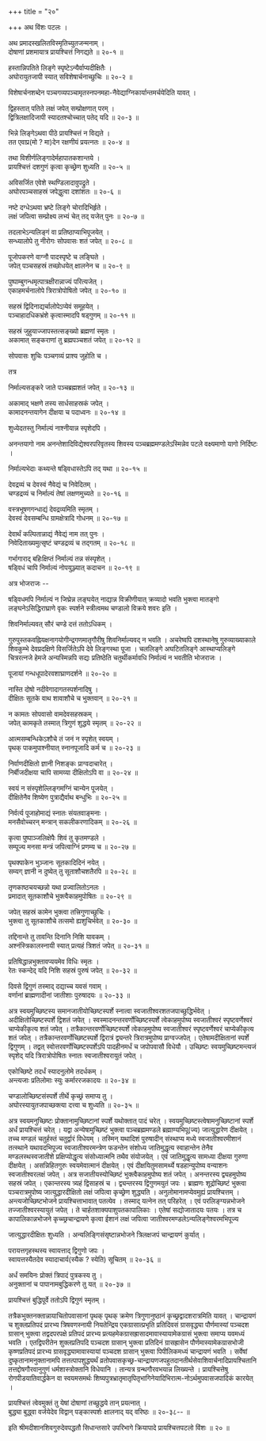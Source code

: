 +++
title = "२०"

+++
अथ विंशः पटलः ।  

अथ प्रमादस्खलितविस्मृतिच्युतजन्मनाम् ।  
दोषाणां प्रशमायात्र प्रायश्चित्तं निगद्यते ॥ २०-१ ॥  

हस्तान्निपतिते लिङ्गे स्पृष्टेऽन्यैर्वाप्यदीक्षितैः ।  
अघोरायुतजापी स्यात् सविशेषार्चनाच्छुचिः ॥ २०-२ ॥  

विशेषार्चनशब्देन पञ्चगव्यपञ्चामृतस्नपनमहा-नैवेद्याग्निकार्यान्तमर्चयेदिति यावत् ।  

द्विहस्तात् पतिते लक्षं जपेत् सम्प्रोक्षणात् परम् ।  
द्वित्रिलक्षादिजापी स्यादतश्चोच्चात् पतेद् यदि ॥ २०-३ ॥  

भिन्ने लिङ्गेऽथवा पीठे प्रायश्चित्तं न विद्यते ।  
तत एवाप्र(मो ? मा)देन रक्षणीयं प्रयत्नतः ॥ २०-४ ॥  

तथा विशीर्णलिङ्गादेर्महापातकशान्तये ।  
प्रायश्चित्तं दशगुणं कृत्वा कृच्छ्रेण शुध्यति ॥ २०-५ ॥  

अविसर्जित एवेशे स्थण्डिलादावुपद्रुते ।  
अघोरपञ्चसाहस्रं जपेद्धुत्वा दशांशतः ॥ २०-६ ॥  

नष्टे दग्धेऽथवा भ्रष्टे लिङ्गे चोरादिभिर्हृते ।  
लक्षं जपित्वा सम्प्रोक्ष्य लभ्यं चेत् तद् यजेत् पुनः ॥ २०-७ ॥  

तदलाभेऽन्यलिङ्गं वा प्रतिष्ठाप्याभिपूजयेत् ।  
सन्ध्यालोपे तु नीरोगः सोपवासः शतं जपेत् ॥ २०-८ ॥  

पूजोपकरणे वाग्नौ पादस्पृष्टे च लङ्घिते ।  
जपेत् पञ्चसहस्रं तच्छोधयेत् क्षालनेन च ॥ २०-९ ॥  

पुष्पाम्बुगन्धमृत्पात्रक्षीरान्नाज्यं परित्यजेत् ।  
एकाहमर्चनालोपे त्रिरात्रोपोषितो जपेत् ॥ २०-१० ॥  

सहस्रं द्विदिनाद्यर्चालोपेऽप्येवं समूहयेत् ।  
पञ्चाहादधिकभ्रंशे कृत्वास्मादपि षड्गुणम् ॥ २०-११ ॥  

सहस्रं जुहुयाज्जापस्तत्सङ्ख्यो ब्रह्मणां स्मृतः ।  
अकामात् सङ्कराणां तु ब्रह्मपञ्चशतं जपेत् ॥ २०-१२ ॥  

सोपवासः शुचिः पञ्चगव्यं प्राश्य जुहोति च ।  

तत्र  

निर्माल्यसङ्करे जाते पञ्चब्रह्मशतं जपेत् ॥ २०-१३ ॥  

अकामाद् भक्षणे तस्य सार्धसाहस्रकं जपेत् ।  
कामादनन्तयागेन दीक्षया च पदाध्वनः ॥ २०-१४ ॥  

शुध्येदतस्तु निर्माल्यं नाश्नीयान्न स्पृशेदपि ।  

अनन्तयागो नाम अनन्तेशादिविद्येश्वरपरिवृतस्य शिवस्य पञ्चब्रह्ममण्डलेऽस्मिन्नेव पटले वक्ष्यमाणो यागो निर्दिष्टः ।  

निर्माल्यभेदाः कथ्यन्ते षड्विधास्तेऽपि तद् यथा ॥ २०-१५ ॥  

देवद्रव्यं च देवस्वं नैवेद्यं च निवेदितम् ।  
चण्डद्रव्यं च निर्माल्यं तेषां लक्षणमुच्यते ॥ २०-१६ ॥  

वस्त्रभूषणगन्धाद्यं देवद्रव्यमिति स्मृतम् ।  
देवस्वं देवसम्बन्धि ग्रामक्षेत्रादि गोधनम् ॥ २०-१७ ॥  

देवार्थं कल्पितान्नाद्यं नैवेद्यं नाम तत् पुनः ।  
निवेदिताख्यमुत्सृष्टं चण्डद्रव्यं च तद्गतम् ॥ २०-१८ ॥  

गर्भागाराद् बहिःक्षिप्तं निर्माल्यं तन्न संस्पृशेत् ।  
षड्विधं चापि निर्माल्यं नोपयुञ्ज्यात् कदाचन ॥ २०-१९ ॥  

अत्र भोजराजः --  

षड्विधमपि निर्माल्यं न जिघ्रेन्न लङ्घयेत् नाद्यान्न विक्रीणीयात् क्रव्यादो भवति भुक्त्वा मातङ्गो लङ्घनेऽसिद्धिराघ्राणे वृकः स्पर्शने स्त्रीत्वमथ चण्डालो विक्रये शवरः इति ।  

शिवनिर्माल्यवत् सौरं चण्डे दत्तं ततोऽधिकम् ।  

गुरुपुस्तकवह्नियक्षनागयोगीन्द्रगणमातृगौरीषु शिवनिर्माल्यवद् न भवति । अचरेष्वपि दशस्थानेषु गुरुव्याख्याकाले शिवकुम्भे देवप्रदक्षिणे विसर्जितेऽपि देवे लिङ्गस्था पूजा । चललिङ्गे अघटितलिङ्गे आस्थाप्यलिङ्गे चित्ररत्नजे हेमजे अन्यस्मिन्नपि सद्यः प्रतिष्ठेति चतुर्थीकर्मावधि निर्माल्यं न भवतीति भोजराजः ।  

पूजायां गन्धधूपादेरवशाघ्राणदर्शने ॥ २०-२० ॥  

नास्ति दोषो नदीवेगादागतस्पर्शनादिषु ।  
दीक्षितः सूतके वाथ शावाशौचे च भुक्तवान् ॥ २०-२१ ॥  

न कामतः सोपवासो वामदेवसहस्रकम् ।  
जपेत् कामकृते तस्मात् त्रिगुणं शुद्धये स्मृतम् ॥ २०-२२ ॥  

आत्मसम्बन्धिकेऽशौचे तं जनं न स्पृशेत् स्वयम् ।  
पृथक् पाकमुपाश्नीयात् स्नानपूजादि कर्म च ॥ २०-२३ ॥  

निर्वाणदीक्षितो ज्ञानी निशङ्कः प्राग्वदाचारेत् ।  
निर्बीजदीक्षया चापि सामय्या दीक्षितोऽपि वा ॥ २०-२४ ॥  

स्वयं न संस्पृशेल्लिङ्गमग्निं चान्येन पूजयेत् ।  
दीक्षितेनैव शिष्येण पुत्राद्यैर्वाथ बन्धुभिः ॥ २०-२५ ॥  

निर्वर्त्य पूजाहोमाद्यं स्नातः संयतवाङ्मनाः ।  
मनसैवोच्चरन् मन्त्रान् सकलीकरणादिकम् ॥ २०-२६ ॥  

कृत्वा पुष्पाञ्जलिक्षेपैः शिवं तु कृतमण्डले ।  
सम्पूज्य मनसा मन्त्रं जपित्वाग्निं प्रणम्य च ॥ २०-२७ ॥  

पृथक्पाकेन भुञ्जानः सूतकादिदिनं नयेत् ।  
सम्यग् ज्ञानी न दुष्येत् तु सूताशौचशतैरपि ॥ २०-२८ ॥  

तृणकाष्ठचयच्छन्नो यथा प्रज्वालितोऽनलः ।  
प्रमादात् सूतकाशौचे भुक्त्वैकाहमुपोषितः ॥ २०-२९ ॥  

जपेत् सहस्रं कामेन भुक्त्वा तत्त्रिगुणाच्छुचिः ।  
भुक्त्वा तु सूतकाशौचे तत्समो ह्यशुचिर्भवेत् ॥ २०-३० ॥  

तद्दिनान्ते तु तावन्ति दिनानि निशि यावकम् ।  
अश्नंस्त्रिकालस्नायी स्यात् प्रत्यहं त्रिशतं जपेत् ॥ २०-३१ ॥  

प्रतिषिद्धान्नभुक्तावप्ययमेव विधिः स्मृतः ।  
रेतः स्कन्देद् यदि निशि सहस्रं पुरुषं जपेत् ॥ २०-३२ ॥  

दिवसे द्विगुणं तस्माद् दद्याच्च यवसं गवाम् ।  
वर्णानां ब्राह्मणादीनां जातीशाः पुरुषादयः ॥ २०-३३ ॥  

अत्र स्वयमुच्छिष्टस्य समानजातीयोच्छिष्टस्पर्शे स्नात्वा स्वजातीश्वरशतजपाच्छुद्धिर्भवेत् । अदीक्षितोच्छिष्टस्पर्शे द्विशतं जपेत् । स्वस्मादनन्तरवर्णोच्छिष्टस्पर्शे त्वेकाहमुपोष्य स्वजातीश्वरं स्पृष्टवर्णेश्वरं चाप्येकीकृत्य शतं जपेत् । तत्रैकान्तरवर्णोच्छिष्टस्पर्शे त्वेकाहमुपोष्य स्वजातीश्वरं स्पृष्टवर्णेश्वरं चाप्येकीकृत्य शतं जपेत् । तत्रैकान्तरवर्णोच्छिष्टस्पर्शे द्विरात्रं द्व्यन्तरे त्रिरात्रमुपोष्य प्राग्वज्जपेत् । एतेषामदीक्षितानां स्पर्शे द्विगुणम् । तद्वत् स्वोत्तरवर्णोच्छिष्टस्पर्शेऽपि पादहीनमर्धं च जपोपवासौ विधेयौ । उच्छिष्टः स्वयमुच्छिष्टमन्त्यजं स्पृशेद् यदि त्रिरात्रोपोषितः स्नातः स्वजातीश्वरायुतं जपेत् ।  

एकोच्छिष्टे तदर्धं स्यादनुलोमे तदर्धकम् ।  
अन्त्यजाः प्रतिलोमाः स्युः कर्माररजकादयः ॥ २०-३४ ॥  

चण्डालोच्छिष्टसंस्पर्शे तीर्थे कृच्छ्रं समाप्य तु ।  
अघोरस्यायुतजपाच्छक्त्या दत्त्वा च शुध्यति ॥ २०-३५ ॥  

अत्र स्वयमनुच्छिष्टः प्रोक्तानामुच्छिष्टानां स्पर्शे यथोक्तात् पादं चरेत् । स्वयमुच्छिष्टस्त्वेषामनुच्छिष्टानां स्पर्शे अर्धं प्रायश्चित्तं चरेत् । यद्वा अन्येषामुच्छिष्टं भुक्त्वा पञ्चब्रह्ममण्डले ब्रह्माण्यभिपू(ज्य) जात्युद्धारेण दीक्षयेत् । तच्च मण्डलं चतुर्हस्तं चतुर्द्वारं विधेयम् । तस्मिन् यथादिशं पुरुषादीन् संस्थाप्य मध्ये स्वजातीश्वरमीशानं तत्स्थाने यथावदभिपूज्य स्वजातीश्वरमन्त्रेण फडन्तेन संशोध्य जातिमुद्धृत्य स्वाहान्तेन तेनैव मण्डलस्थस्वजातीशे प्रक्षिप्योद्धृत्य संसोध्यात्मनि तथैव संयोजयेत् । एवं जातिमुद्धृत्य सामध्या दीक्षया गुरुणा दीक्षयेत् । असन्निहितगुरुः स्वयमेवात्मानं दीक्षयेत् । एवं दीक्षयितुमसामर्थ्ये षडहान्युपोष्य वन्याशनः स्वजातीश्वरलक्षं जपेत् । अत्र सजातीयस्योच्छिष्टं भुक्त्वैकाहमुपोष्य शतं जपेत् । अनन्तरस्य द्व्यहमुपोष्य सहस्रं जपेत् । एकान्तरस्य त्र्यहं द्विसाहस्रं च । द्व्यन्तरस्य द्विगुणमयुतं जपः । ब्राह्मणः शूद्रोच्छिष्टं भुक्त्वा पञ्चरात्रमुपोष्य जात्युद्धारदीक्षितो लक्षं जपित्वा कृच्छ्रेण शुद्ध्यति । अनुलोमानामप्येवमुह्यं प्रायश्चित्तम् । अन्त्यजोच्छिष्टभोजने प्रायश्चित्ताभावात् पतत्येव । तस्माद् यत्नेन तत् परिहरेत् । एवं परलिङ्ग्यन्नभोजने तज्जातीश्वरस्यायुतं जपेत् । ते चार्हतशाक्यपाशुपतकापालिकाः । एतेषां सद्योजातादयः पतयः । तत्र च कापालिकान्नभोजने कृच्च्छ्रचान्द्रायणे कृत्वा ईशानं लक्षं जपित्वा जातीश्वरमण्डलेऽन्यलिङ्गेश्वरमभिपूज्य   

जात्युद्धारदीक्षितः शुध्यति । अन्यलिङ्गिसंसृष्टान्नभोजने त्रिलक्षजपं चान्द्रायणं कुर्यात् ।  

परायत्तगृहस्थस्य स्वायत्ताद् द्विगुणो जपः ।  
स्वायत्तस्यैतदेव स्यादाचार्य(स्यैक ? स्येति) सूचितम् ॥ २०-३६ ॥  

अर्धं समयिनः प्रोक्तं त्रिपादं पुत्रकस्य तु ।  
अनुक्तानां च पापानामबुद्धिकरणे तु यत् ॥ २०-३७ ॥  

प्रायश्चित्तं बुद्धिपूर्वे ततोऽपि द्विगुणं स्मृतम् ।  

तत्रैकभुक्तनक्तान्नायाचितोपवासानां पृथक् पृथक् क्रमेण त्रिगुणानुष्ठानं कृच्छ्रद्वादशरात्रमिति यावत् । चान्द्रायणं च शुक्लप्रतिपदं प्रारभ्य त्रिषवणस्नायी नियतेन्द्रिय एकग्रासात्प्रभृति प्रतिदिवसं ग्रासवृद्ध्या पौर्णमास्यां पञ्चदश ग्रासान् भुक्त्वा तद्वदपरपक्षे प्रतिपदं प्रारभ्य प्रत्यहमेकग्रासह्रासादमावास्यायामेकग्रासं भुक्त्वा समाप्य यवमध्यं भवति । एतद्विपरीतेन शुक्लप्रतिपदि पञ्चदश ग्रासान् भुक्त्वा प्रतिदिनं ग्रासह्रासेन पौर्णमास्यामेकग्रासभोजी कृष्णप्रतिपदं प्रारभ्य ग्रासवृद्ध्यामावास्यायां पञ्चदश ग्रासान् भुक्त्वा पिपीलिकमध्यं चान्द्रायणं भवति । सर्वेषां दुष्कृतानामनुक्तानामपि तत्तत्पापशुद्ध्यर्थं व्रतोपवासकृच्छ्र-चान्द्रायणजपहुतदानतीर्थसेवाशिवार्चनादिप्रायश्चितानि तत्तद्दोषगौरवानुगुणं धर्मशास्त्रोक्तानि विधेयानि । तान्यत्र ग्रन्थगौरवभयान्न लिख्यन्ते । प्रायश्चित्तेषु रोगपीडयातिवार्द्धकेन वा स्वयमसमर्थः शिष्यपुत्रभ्रातृमातृपितृभागिनेयादिभिरात्म-नोऽर्थमुपवासजपादिकं कारयेत् ।  

प्रायश्चित्तं त्वेवमुक्तं तु येषां दोषाणां तच्छुद्धये तान् प्रयत्नात् ।  
बुद्ध्या बुद्ध्वा वर्जयेदेव विद्वान् पङ्कास्पर्शः क्षालनाद् यद् वरिष्ठः ॥ २०-३८-- ॥  

इति श्रीमदीशानशिवगुरुदेवपद्धतौ सिधान्तसारे उपरिभागे क्रियापादे प्रायश्चित्तपटलो विंशः ॥ २० ॥  
